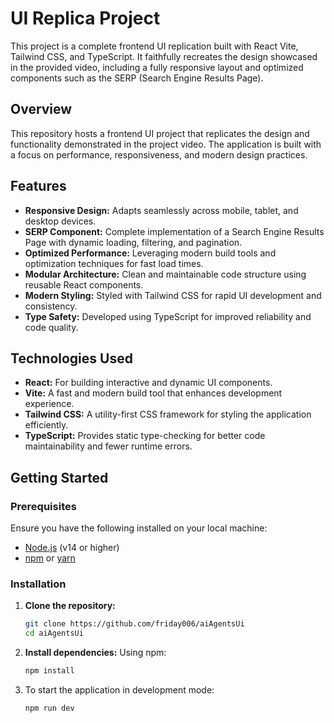 # UI Replica Project

This project is a complete frontend UI replication built with React Vite, Tailwind CSS, and TypeScript. It faithfully recreates the design showcased in the provided video, including a fully responsive layout and optimized components such as the SERP (Search Engine Results Page).

## Overview

This repository hosts a frontend UI project that replicates the design and functionality demonstrated in the project video. The application is built with a focus on performance, responsiveness, and modern design practices.

## Features

- **Responsive Design:** Adapts seamlessly across mobile, tablet, and desktop devices.
- **SERP Component:** Complete implementation of a Search Engine Results Page with dynamic loading, filtering, and pagination.
- **Optimized Performance:** Leveraging modern build tools and optimization techniques for fast load times.
- **Modular Architecture:** Clean and maintainable code structure using reusable React components.
- **Modern Styling:** Styled with Tailwind CSS for rapid UI development and consistency.
- **Type Safety:** Developed using TypeScript for improved reliability and code quality.

## Technologies Used

- **React:** For building interactive and dynamic UI components.
- **Vite:** A fast and modern build tool that enhances development experience.
- **Tailwind CSS:** A utility-first CSS framework for styling the application efficiently.
- **TypeScript:** Provides static type-checking for better code maintainability and fewer runtime errors.

## Getting Started

### Prerequisites

Ensure you have the following installed on your local machine:

- [Node.js](https://nodejs.org/) (v14 or higher)
- [npm](https://www.npmjs.com/) or [yarn](https://yarnpkg.com/)

### Installation

1. **Clone the repository:**

   ```bash
   git clone https://github.com/friday006/aiAgentsUi
   cd aiAgentsUi
2. **Install dependencies:**
     Using npm:
   ```bash
   npm install 
   ```
3. To start the application in development mode:

   ```bash
   npm run dev
